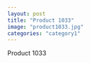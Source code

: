 ```yaml
---
layout: post
title: "Product 1033"
image: "product1033.jpg"
categories: "category1"
---
```

Product 1033
